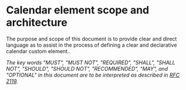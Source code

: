 # Calendar element scope and architecture

The purpose and scope of this document is to provide clear and direct language as to assist in the process of defining a clear and declarative calendar custom element..

_The key words "MUST", "MUST NOT", "REQUIRED", "SHALL", "SHALL NOT", "SHOULD", "SHOULD NOT", "RECOMMENDED",  "MAY", and "OPTIONAL" in this document are to be interpreted as described in [RFC 2119](https://datatracker.ietf.org/doc/html/rfc2119)._

